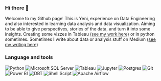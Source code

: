 ### Hi there 👋

Welcome to my Github page! This is Yeni, experience on Data Engineering and also interested in learning data analysis and data visualization. Aiming to be able to give perspectives, stories of the data, and turn it into some insights. Creating some vizzes in Tableau <a href="https://public.tableau.com/app/profile/jeni.w4472/vizzes">(see my work here)</a> or in python sometimes. Sometimes I write about data or analysis stuff on Medium <a href="https://medium.com/@jeniiew">(see my writing here)</a>

### Language and tools
<p align="left">
  <img src="https://img.shields.io/badge/python-black?style=for-the-badge&logo=python&logoColor=white" alt="Python">
  <img src="https://img.shields.io/badge/Microsoft_SQL_Server-blue?style=for-the-badge&logo=Microsoft%20SQL%20Server&logoColor=white&color=%23008399" alt="Microsoft SQL Server">
  <img src="https://img.shields.io/badge/Tableau-red?style=for-the-badge&logo=Tableau&logoColor=white&color=%2391191e" alt="Tableau">
  <img src="https://img.shields.io/badge/Jupyter-red?style=for-the-badge&logo=Jupyter&logoColor=white&color=%23c2a443" alt="Jupyter">
  <img src="https://img.shields.io/badge/PostgreSQL-blue?style=for-the-badge&logo=postgresql&logoColor=white" alt="Postgres">
  <img src="https://img.shields.io/badge/GIT-blue?style=for-the-badge&logo=GIT&logoColor=white&color=%23014381" alt="Git">
  <img src="https://img.shields.io/badge/Power_BI-yellow?style=for-the-badge&logo=powerbi&logoColor=white&color=%23f0da72" alt="Power BI">
  <img src="https://img.shields.io/badge/dbt-orange?style=for-the-badge&logo=DBT&logoColor=white&color=%23f76546" alt="DBT">
  <img src="https://img.shields.io/badge/Shell_Script-gray?style=for-the-badge&logo=shellscript&color=%237b766f" alt="Shell Script">
  <img src="https://img.shields.io/badge/Airflow-gray?style=for-the-badge&logo=apacheairflow&color=%23d23f1d" alt="Apache Airflow">
</p>

<!--
**jeeenss/jeeenss** is a ✨ _special_ ✨ repository because its `README.md` (this file) appears on your GitHub profile.

Here are some ideas to get you started:

- 🔭 I’m currently working on ...
- 🌱 I’m currently learning ...
- 👯 I’m looking to collaborate on ...
- 🤔 I’m looking for help with ...
- 💬 Ask me about ...
- 📫 How to reach me: ...
- 😄 Pronouns: ...
- ⚡ Fun fact: ...
-->
